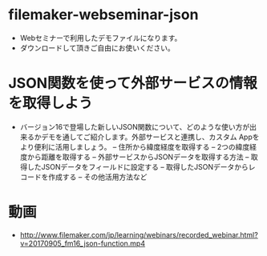 # filemaker-webseminar-json
- Webセミナーで利用したデモファイルになります。
- ダウンロードして頂きご自由にお使いください。

# JSON関数を使って外部サービスの情報を取得しよう
- バージョン16で登場した新しいJSON関数について、どのような使い方が出来るかデモを通してご紹介します。外部サービスと連携し、カスタム Appをより便利に活用しましょう。
– 住所から緯度経度を取得する
– 2つの緯度経度から距離を取得する
– 外部サービスからJSONデータを取得する方法
– 取得したJSONデータをフィールドに設定する
– 取得したJSONデータからレコードを作成する
– その他活用方法など

# 動画
- http://www.filemaker.com/jp/learning/webinars/recorded_webinar.html?v=20170905_fm16_json-function.mp4
